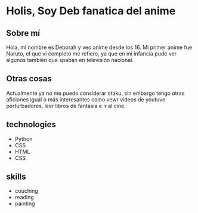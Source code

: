 # Holis, Soy Deb fanatica del anime
## Sobre mí
Hola, mi nombre es Deborah y veo anime desde los 16. Mi primer anime fue Naruto, el que vi completo me refiero, ya que en mi infancia pude ver algunos también que spaban en televisión nacional.
## Otras cosas
Actualmente ya no me puedo considerar otaku, sin embargo tengo otras aficiones igual o más interesantes como vewr videos de youtuve perturbadores, leer libros de fantasía e ir al cine.
## technologies
* Python
* CSS
* HTML
* CSS
## skills
- couching
- reading
- painting
